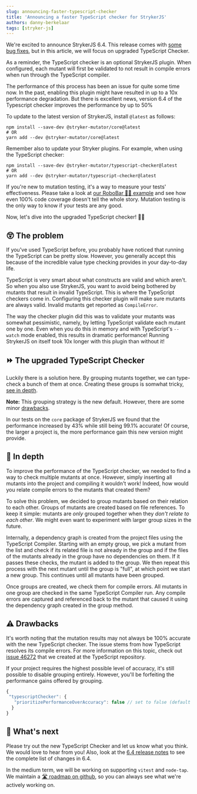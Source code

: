 ```yaml
---
slug: announcing-faster-typescript-checker
title: 'Announcing a faster TypeScript checker for StrykerJS'
authors: danny-berkelaar
tags: [stryker-js]
---
```


We're excited to announce StrykerJS 6.4. This release comes with [some bug fixes](https://github.com/stryker-mutator/stryker-js/releases/tag/v6.4.0), but in this article, we will focus on upgraded TypeScript Checker.

As a reminder, the TypeScript checker is an optional StrykerJS plugin. When configured, each mutant will first be validated to not result in compile errors when run through the TypeScript compiler.

The performance of this process has been an issue for quite some time now. In the past, enabling this plugin might have resulted in up to a 10x performance degradation. But there is excellent news, version 6.4 of the Typescript checker improves the performance by up to 50%

 <!-- truncate -->

To update to the latest version of StrykerJS, install `@latest` as follows:

```shell
npm install --save-dev @stryker-mutator/core@latest
# OR
yarn add --dev @stryker-mutator/core@latest
```

Remember also to update your Stryker plugins. For example, when using the TypeScript checker:

```shell
npm install --save-dev @stryker-mutator/typescript-checker@latest
# OR
yarn add --dev @stryker-mutator/typescript-checker@latest
```

If you're new to mutation testing, it's a way to measure your tests' effectiveness. Please take a look at [our RoboBar 🤖🍷 example](https://stryker-mutator.io/example) and see how even 100% code coverage doesn't tell the whole story. Mutation testing is the only way to know if your tests are any good.

Now, let's dive into the upgraded TypeScript checker! 🏊‍♂️

## 😲 The problem

If you've used TypeScript before, you probably have noticed that running the TypeScript can be pretty slow. However, you generally accept this because of the incredible value type checking provides in your day-to-day life.

TypeScript is very smart about what constructs are valid and which aren't. So when you also use StrykerJS, you want to avoid being bothered by mutants that result in invalid TypeScript. This is where the TypeScript checkers come in. Configuring this checker plugin will make sure mutants are always valid. Invalid mutants get reported as `CompileError`.

The way the checker plugin did this was to validate your mutants was somewhat pessimistic, namely, by letting TypeScript validate each mutant one by one. Even when you do this in memory and with TypeScript's `--watch` mode enabled, this results in dramatic performance! Running StrykerJS on itself took 10x longer with this plugin than without it!

## ⏩ The upgraded TypeScript Checker

Luckily there is a solution here. By grouping mutants together, we can type-check a bunch of them at once. Creating these groups is somwhat tricky, [see in depth](#🔎-in-depth).

**Note:** This grouping strategy is the new default. However, there are some minor [drawbacks](#⚠-drawbacks).

In our tests on the `core` package of StrykerJS we found that the performance increased by 43% while still being 99.1% accurate! Of course, the larger a project is, the more performance gain this new version might provide.

## 🔎 In depth

To improve the performance of the TypeScript checker, we needed to find a way to check multiple mutants at once. However, simply inserting all mutants into the project and compiling it wouldn't work! Indeed, how would you relate compile errors to the mutants that created them?

To solve this problem, we decided to group mutants based on their relation to each other. Groups of mutants are created based on file references. To keep it simple: mutants are _only_ grouped together when they _don't relate to each other_. We might even want to experiment with larger group sizes in the future.

Internally, a dependency graph is created from the project files using the TypeScript Compiler. Starting with an empty group, we pick a mutant from the list and check if its related file is not already in the group and if the files of the mutants already in the group have no dependencies on them. If it passes these checks, the mutant is added to the group. We then repeat this process with the next mutant until the group is "full", at which point we start a new group. This continues until all mutants have been grouped.

Once groups are created, we check them for compile errors. All mutants in one group are checked in the same TypeScript Compiler run. Any compile errors are captured and referenced back to the mutant that caused it using the dependency graph created in the group method.

## ⚠ Drawbacks

It's worth noting that the mutation results may not always be 100% accurate with the new TypeScript checker. The issue stems from how TypeScript resolves its compile errors. For more information on this topic, check out [issue 46272](https://github.com/microsoft/TypeScript/issues/46272) that we created at the TypeScript repository.

If your project requires the highest possible level of accuracy, it's still possible to disable grouping entirely. However, you'll be forfeiting the performance gains offered by grouping.

```js
{
 "typescriptChecker": {
   "prioritizePerformanceOverAccuracy": false // set to false (default true)
  }
}
```

## 🔮 What's next

Please try out the new TypeScript Checker and let us know what you think. We would love to hear from you! Also, look at the [6.4 release notes](https://github.com/stryker-mutator/stryker-js/releases/tag/v6.4.0) to see the complete list of changes in 6.4.

In the medium term, we will be working on supporting `vitest` and `node-tap`. We maintain a [🛣 roadmap on github](https://github.com/stryker-mutator/stryker-js/wiki/Roadmap), so you can always see what we're actively working on.
